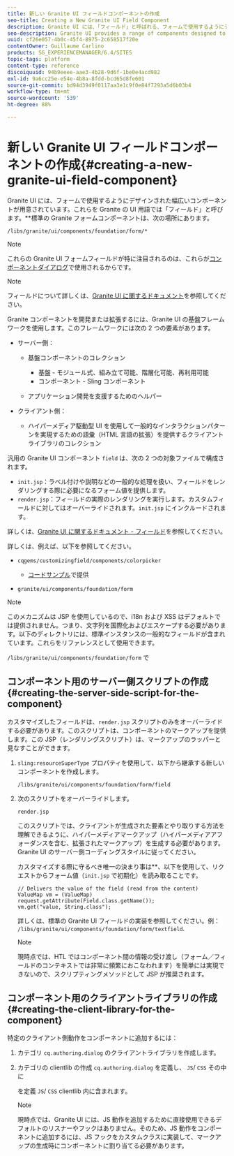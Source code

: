```yaml
---
title: 新しい Granite UI フィールドコンポーネントの作成
seo-title: Creating a New Granite UI Field Component
description: Granite UI には、「フィールド」と呼ばれる、フォームで使用するようにデザインされた幅広いコンポーネントが用意されています
seo-description: Granite UI provides a range of components designed to be used in forms, called fields
uuid: cf26e057-4b0c-45f4-8975-2c658517f20e
contentOwner: Guillaume Carlino
products: SG_EXPERIENCEMANAGER/6.4/SITES
topic-tags: platform
content-type: reference
discoiquuid: 94b9eeee-aae3-4b28-9d6f-1be0e4acd982
exl-id: 9a6cc25e-e54e-4b8a-8fdd-bcd65d8fe601
source-git-commit: bd94d3949f0117aa3e1c9f0e84f7293a5d6b03b4
workflow-type: tm+mt
source-wordcount: '539'
ht-degree: 88%

---
```


# 新しい Granite UI フィールドコンポーネントの作成{#creating-a-new-granite-ui-field-component}

Granite UI には、フォームで使用するようにデザインされた幅広いコンポーネントが用意されています。これらを Granite の UI 用語では「フィールド」と呼びます。**&#x200B;標準の Granite フォームコンポーネントは、次の場所にあります。

`/libs/granite/ui/components/foundation/form/*`

>[!NOTE]
>
>これらの Granite UI フォームフィールドが特に注目されるのは、これらが[コンポーネントダイアログ](/help/sites-developing/developing-components.md)で使用されるからです。

>[!NOTE]
>
>フィールドについて詳しくは、[Granite UI に関するドキュメント](https://helpx.adobe.com/jp/experience-manager/6-4/sites/developing/using/reference-materials/granite-ui/api/index.html)を参照してください。

Granite コンポーネントを開発または拡張するには、Granite UI の基盤フレームワークを使用します。このフレームワークには次の 2 つの要素があります。

* サーバー側：

   * 基盤コンポーネントのコレクション

      * 基盤 - モジュール式、組み立て可能、階層化可能、再利用可能
      * コンポーネント - Sling コンポーネント
   * アプリケーション開発を支援するためのヘルパー


* クライアント側：

   * ハイパーメディア駆動型 UI を使用して一般的なインタラクションパターンを実現するための語彙（HTML 言語の拡張）を提供するクライアントライブラリのコレクション

汎用の Granite UI コンポーネント `field` は、次の 2 つの対象ファイルで構成されます。

* `init.jsp`：ラベル付けや説明などの一般的な処理を扱い、フィールドをレンダリングする際に必要になるフォーム値を提供します。
* `render.jsp`：フィールドの実際のレンダリングを実行します。カスタムフィールドに対してはオーバーライドされます。`init.jsp` にインクルードされます。

詳しくは、[Granite UI に関するドキュメント - フィールド](https://helpx.adobe.com/experience-manager/6-4/sites/developing/using/reference-materials/granite-ui/api/jcr_root/libs/granite/ui/components/foundation/form/field/index.html)を参照してください。

詳しくは、例えば、以下を参照してください。

* `cqgems/customizingfield/components/colorpicker`

   * [コードサンプル](/help/sites-developing/developing-components-samples.md#code-sample-how-to-customize-dialog-fields)で提供

* `granite/ui/components/foundation/form`

>[!NOTE]
>
>このメカニズムは JSP を使用しているので、i18n および XSS はデフォルトでは提供されません。つまり、文字列を国際化およびエスケープする必要があります。以下のディレクトリには、標準インスタンスの一般的なフィールドが含まれています。これらをリファレンスとして使用できます。
>
>`/libs/granite/ui/components/foundation/form` で

## コンポーネント用のサーバー側スクリプトの作成 {#creating-the-server-side-script-for-the-component}

カスタマイズしたフィールドは、`render.jsp` スクリプトのみをオーバーライドする必要があります。このスクリプトは、コンポーネントのマークアップを提供します。この JSP（レンダリングスクリプト）は、マークアップのラッパーと見なすことができます。

1. `sling:resourceSuperType` プロパティを使用して、以下から継承する新しいコンポーネントを作成します。

   `/libs/granite/ui/components/foundation/form/field`

1. 次のスクリプトをオーバーライドします。

   `render.jsp`

   このスクリプトでは、クライアントが生成された要素とやり取りする方法を理解できるように、ハイパーメディアマークアップ（ハイパーメディアアフォーダンスを含む、拡張されたマークアップ）を生成する必要があります。Granite UI のサーバー側コーディングスタイルに従ってください。

   カスタマイズする際に守るべき唯一の決まり事は&#x200B;**、以下を使用して、リクエストからフォーム値（`init.jsp` で初期化）を読み取ることです。

   ```
   // Delivers the value of the field (read from the content)
   ValueMap vm = (ValueMap) request.getAttribute(Field.class.getName());
   vm.get("value, String.class"); 
   ```

   詳しくは、標準の Granite UI フィールドの実装を参照してください。例： `/libs/granite/ui/components/foundation/form/textfield`.

   >[!NOTE]
   >
   >現時点では、HTL ではコンポーネント間の情報の受け渡し（フォーム／フィールドのコンテキストでは非常に頻繁におこなわれます）を簡単には実現できないので、スクリプティングメソッドとして JSP が推奨されます。

## コンポーネント用のクライアントライブラリの作成 {#creating-the-client-library-for-the-component}

特定のクライアント側動作をコンポーネントに追加するには：

1. カテゴリ `cq.authoring.dialog` のクライアントライブラリを作成します。
1. カテゴリの clientlib の作成 `cq.authoring.dialog` を定義し、 `JS`/ `CSS` その中に

   を定義 `JS`/ `CSS` clientlib 内に含まれます。

   >[!NOTE]
   >
   >現時点では、Granite UI には、JS 動作を追加するために直接使用できるデフォルトのリスナーやフックはありません。そのため、JS 動作をコンポーネントに追加するには、JS フックをカスタムクラスに実装して、マークアップの生成時にコンポーネントに割り当てる必要があります。
